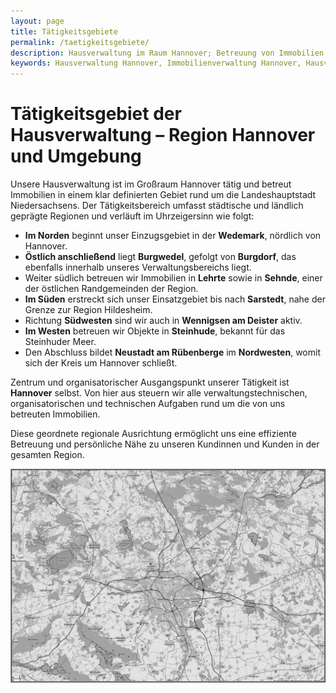 ```yaml
---
layout: page
title: Tätigkeitsgebiete
permalink: /taetigkeitsgebiete/
description: Hausverwaltung im Raum Hannover; Betreuung von Immobilien im Umkreis von 50 km rund um Hannover, inkl. Nienburg, Schwarmstedt, Uetze, Giesen, Hameln und Auetal – zuverlässig, persönlich und regional erfahren
keywords: Hausverwaltung Hannover, Immobilienverwaltung Hannover, Hausverwalter Region Hannover, Wohnungseigentumsverwaltung, Immobilienservice Hannover, WEG Verwaltung, Mietverwaltung Hannover, Nienburg, Schwarmstedt, Uetze, Giesen, Hameln, Auetal, Hausverwaltung Umgebung Hannover, Hausverwaltung 50 km Umkreis Hannover, Objektverwaltung Hannover
---
```


# Tätigkeitsgebiet der Hausverwaltung – Region Hannover und Umgebung

Unsere Hausverwaltung ist im Großraum Hannover tätig und betreut Immobilien in einem klar definierten Gebiet rund um die Landeshauptstadt Niedersachsens. Der Tätigkeitsbereich umfasst städtische und ländlich geprägte Regionen und verläuft im Uhrzeigersinn wie folgt:

* **Im Norden** beginnt unser Einzugsgebiet in der **Wedemark**, nördlich von Hannover.  
* **Östlich anschließend** liegt **Burgwedel**, gefolgt von **Burgdorf**, das ebenfalls innerhalb unseres Verwaltungsbereichs liegt.  
* Weiter südlich betreuen wir Immobilien in **Lehrte** sowie in **Sehnde**, einer der östlichen Randgemeinden der Region.  
* **Im Süden** erstreckt sich unser Einsatzgebiet bis nach **Sarstedt**, nahe der Grenze zur Region Hildesheim.  
* Richtung **Südwesten** sind wir auch in **Wennigsen am Deister** aktiv.  
* **Im Westen** betreuen wir Objekte in **Steinhude**, bekannt für das Steinhuder Meer.  
* Den Abschluss bildet **Neustadt am Rübenberge** im **Nordwesten**, womit sich der Kreis um Hannover schließt.

Zentrum und organisatorischer Ausgangspunkt unserer Tätigkeit ist **Hannover** selbst. Von hier aus steuern wir alle verwaltungstechnischen, organisatorischen und technischen Aufgaben rund um die von uns betreuten Immobilien.

Diese geordnete regionale Ausrichtung ermöglicht uns eine effiziente Betreuung und persönliche Nähe zu unseren Kundinnen und Kunden in der gesamten Region.



<img src="/assets/img/Karte.jpg" alt="Karte Tätigkeitsgebiete">

